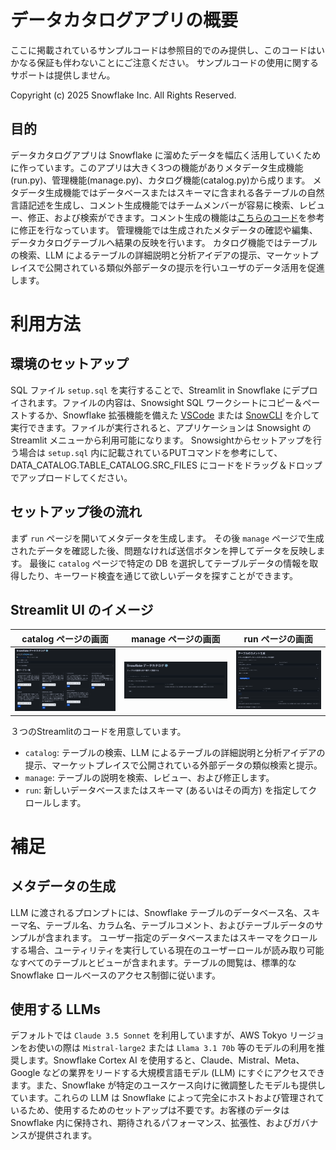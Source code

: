 # データカタログアプリの概要
ここに掲載されているサンプルコードは参照目的でのみ提供し、このコードはいかなる保証も伴わないことにご注意ください。
サンプルコードの使用に関するサポートは提供しません。

Copyright (c) 2025 Snowflake Inc. All Rights Reserved.

## 目的
データカタログアプリは Snowflake に溜めたデータを幅広く活用していくために作っています。このアプリは大きく3つの機能がありメタデータ生成機能(run.py)、管理機能(manage.py)、カタログ機能(catalog.py)から成ります。
メタデータ生成機能ではデータベースまたはスキーマに含まれる各テーブルの自然言語記述を生成し、コメント生成機能ではチームメンバーが容易に検索、レビュー、修正、および検索ができます。コメント生成の機能は[こちらのコード](https://github.com/Snowflake-Labs/sfguide-data-crawler)を参考に修正を行なっています。
管理機能では生成されたメタデータの確認や編集、データカタログテーブルへ結果の反映を行います。
カタログ機能ではテーブルの検索、LLM によるテーブルの詳細説明と分析アイデアの提示、マーケットプレイスで公開されている類似外部データの提示を行いユーザのデータ活用を促進します。

# 利用方法
## 環境のセットアップ
SQL ファイル `setup.sql` を実行することで、Streamlit in Snowflake にデプロイされます。ファイルの内容は、Snowsight SQL ワークシートにコピー＆ペーストするか、Snowflake 拡張機能を備えた [VSCode](https://docs.snowflake.com/en/user-guide/vscode-ext) または [SnowCLI](https://docs.snowflake.com/en/developer-guide/snowflake-cli-v2/index) を介して実行できます。ファイルが実行されると、アプリケーションは Snowsight の Streamlit メニューから利用可能になります。
Snowsightからセットアップを行う場合は `setup.sql` 内に記載されているPUTコマンドを参考にして、DATA_CATALOG.TABLE_CATALOG.SRC_FILES にコードをドラッグ＆ドロップでアップロードしてください。

## セットアップ後の流れ
まず `run` ページを開いてメタデータを生成します。
その後 `manage` ページで生成されたデータを確認した後、問題なければ送信ボタンを押してデータを反映します。
最後に `catalog` ページで特定の DB を選択してテーブルデータの情報を取得したり、キーワード検査を通じて欲しいデータを探すことができます。
 
## Streamlit UI のイメージ
catalog ページの画面     |manage ページの画面     | run ページの画面
:--------------------:|:--------------------:|:-------------------------:
![](images/catalog.png)|![](images/manage.png)|![](images/run.png)

３つのStreamlitのコードを用意しています。
- `catalog`: テーブルの検索、LLM によるテーブルの詳細説明と分析アイデアの提示、マーケットプレイスで公開されている外部データの類似検索と提示。
- `manage`: テーブルの説明を検索、レビュー、および修正します。
- `run`: 新しいデータベースまたはスキーマ (あるいはその両方) を指定してクロールします。

# 補足
## メタデータの生成
LLM に渡されるプロンプトには、Snowflake テーブルのデータベース名、スキーマ名、テーブル名、カラム名、テーブルコメント、およびテーブルデータのサンプルが含まれます。
ユーザー指定のデータベースまたはスキーマをクロールする場合、ユーティリティを実行している現在のユーザーロールが読み取り可能なすべてのテーブルとビューが含まれます。テーブルの閲覧は、標準的な Snowflake ロールベースのアクセス制御に従います。

## 使用する LLMs
デフォルトでは `Claude 3.5 Sonnet` を利用していますが、AWS Tokyo リージョンをお使いの際は `Mistral-large2` または `Llama 3.1 70b` 等のモデルの利用を推奨します。Snowflake Cortex AI を使用すると、Claude、Mistral、Meta、Google などの業界をリードする大規模言語モデル (LLM) にすぐにアクセスできます。また、Snowflake が特定のユースケース向けに微調整したモデルも提供しています。これらの LLM は Snowflake によって完全にホストおよび管理されているため、使用するためのセットアップは不要です。お客様のデータは Snowflake 内に保持され、期待されるパフォーマンス、拡張性、およびガバナンスが提供されます。
